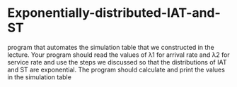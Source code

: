 # Exponentially-distributed-IAT-and-ST
program that automates the simulation table that we constructed in the lecture. Your program should read the values of λ1 for arrival rate and λ2 for service rate and use the steps we discussed so that the distributions of IAT and ST are exponential. The program should calculate and print the values in the simulation table
